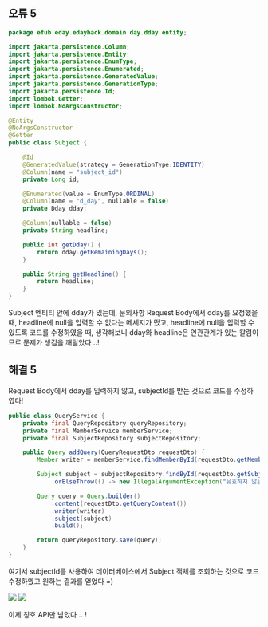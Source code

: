 ## 오류 5

```java
package efub.eday.edayback.domain.day.dday.entity;

import jakarta.persistence.Column;
import jakarta.persistence.Entity;
import jakarta.persistence.EnumType;
import jakarta.persistence.Enumerated;
import jakarta.persistence.GeneratedValue;
import jakarta.persistence.GenerationType;
import jakarta.persistence.Id;
import lombok.Getter;
import lombok.NoArgsConstructor;

@Entity
@NoArgsConstructor
@Getter
public class Subject {

	@Id
	@GeneratedValue(strategy = GenerationType.IDENTITY)
	@Column(name = "subject_id")
	private Long id;

	@Enumerated(value = EnumType.ORDINAL)
	@Column(name = "d_day", nullable = false)
	private Dday dday;

	@Column(nullable = false)
	private String headline;

	public int getDday() {
		return dday.getRemainingDays();
	}

	public String getHeadline() {
		return headline;
	}
}
```

Subject 엔티티 안에 dday가 있는데, 문의사항 Request Body에서 dday를 요청했을 때, headline에 null을 입력할 수 없다는 메세지가 떴고, headline에 null을 입력할 수 있도록 코드를 수정하였을 때, 생각해보니 dday와 headline은 연관관계가 있는 칼럼이므로 문제가 생김을 깨달았다 ..! 

## 해결 5

Request Body에서 dday를 입력하지 않고, subjectId를 받는 것으로 코드를 수정하였다! 

```java
public class QueryService {
	private final QueryRepository queryRepository;
	private final MemberService memberService;
	private final SubjectRepository subjectRepository;

	public Query addQuery(QueryRequestDto requestDto) {
		Member writer = memberService.findMemberById(requestDto.getMemberId());

		Subject subject = subjectRepository.findById(requestDto.getSubjectId())
			.orElseThrow(() -> new IllegalArgumentException("유효하지 않은 ID"));

		Query query = Query.builder()
			.content(requestDto.getQueryContent())
			.writer(writer)
			.subject(subject)
			.build();

		return queryRepository.save(query);
	}
}
```
여기서 subjectId를 사용하여 데이터베이스에서 Subject 객체를 조회하는 것으로 코드 수정하였고 원하는 결과를 얻었다 =)

![](https://velog.velcdn.com/images/chhaewxn/post/1710408c-9309-4604-9958-86e4bfc3a4fd/image.png)
![](https://velog.velcdn.com/images/chhaewxn/post/4d801e5a-acd5-4d15-8e21-e7a8a93ccec2/image.png)

이제 칭호 API만 남았다 .. ! 
